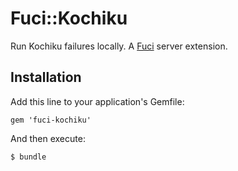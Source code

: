 # Fuci::Kochiku

Run Kochiku failures locally. A [Fuci](https://github.com/davejachimiak/fuci) server extension.

## Installation

Add this line to your application's Gemfile:

    gem 'fuci-kochiku'

And then execute:

    $ bundle


